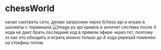 # chessWorld

начал смотреть сети, делаю запросики через lichess api и играю в шахматы с терминала
![image](https://github.com/user-attachments/assets/e0ec24ba-06b8-4435-a316-63a7e8b82b9b)
ps api кривое и античит система после 4 хода не дает брать последний ход в прямом эфире через гет, поэтому хз как это обходить и играть можно только до 4 хода pepesad
поменяю на стокфиш потом
